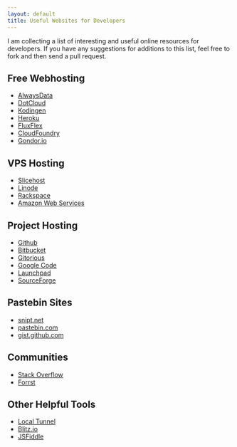 ```yaml
---
layout: default
title: Useful Websites for Developers
---
```


I am collecting a list of interesting and useful online resources for developers. 
If you have any suggestions for additions to this list, feel free to fork and
then send a pull request.

## Free Webhosting
* [AlwaysData](http://alwaysdata.com)
* [DotCloud](http://dotcloud.com)
* [Kodingen](http://kodingen.com)
* [Heroku](http://heroku.com)
* [FluxFlex](http://fluxflex.com)
* [CloudFoundry](http://www.cloudfoundry.com/)
* [Gondor.io](http://gondor.io)

## VPS Hosting
* [Slicehost](http://slicehost.com)
* [Linode](http://linode.com)
* [Rackspace](http://rackspace.com)
* [Amazon Web Services](http://aws.amazon.com)

## Project Hosting
* [Github](https://github.com)
* [Bitbucket](http://bitbucket.org)
* [Gitorious](http://gitorious.org)
* [Google Code](http://code.google.com)
* [Launchpad](http://launchpad.net)
* [SourceForge](http://sourceforge.net)

## Pastebin Sites
* [snipt.net](http://snipt.net)
* [pastebin.com](http://pastebin.com)
* [gist.github.com](http://gist.github.com)

## Communities
* [Stack Overflow](http://stackoverflow.com)
* [Forrst](http://forrst.com)

## Other Helpful Tools
* [Local Tunnel](http://progrium.com/localtunnel/)
* [Blitz.io](http://blitz.io/)
* [JSFiddle](http://jsfiddle.net/)
